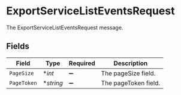 # ExportServiceListEventsRequest

The ExportServiceListEventsRequest message.


## Fields

| Field                | Type                 | Required             | Description          |
| -------------------- | -------------------- | -------------------- | -------------------- |
| `PageSize`           | **int*               | :heavy_minus_sign:   | The pageSize field.  |
| `PageToken`          | **string*            | :heavy_minus_sign:   | The pageToken field. |